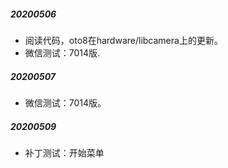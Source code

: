 ##### 20200506

- 阅读代码，oto8在hardware/libcamera上的更新。
- 微信测试：7014版.

##### 20200507

- 微信测试：7014版。

##### 20200509

- 补丁测试：开始菜单